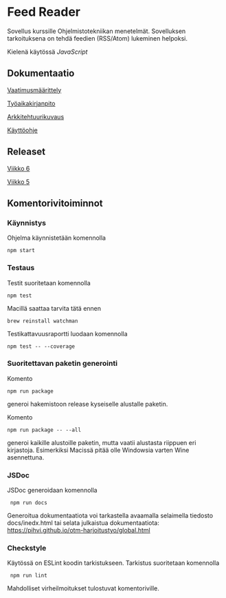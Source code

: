 # Feed Reader

Sovellus kurssille Ohjelmistotekniikan menetelmät.
Sovelluksen tarkoituksena on tehdä feedien (RSS/Atom) lukeminen helpoksi. 

Kielenä käytössä *JavaScript*

## Dokumentaatio

[Vaatimusmäärittely](dokumentaatio/vaatimusmaarittely.md)

[Työaikakirjanpito](dokumentaatio/tyoaika.md)

[Arkkitehtuurikuvaus](dokumentaatio/arkkitehtuuri.md)

[Käyttöohje](dokumentaatio/kayttoohje.md)

## Releaset

[Viikko 6](https://github.com/pihvi/otm-harjoitustyo/releases/tag/viikko6)

[Viikko 5](https://github.com/pihvi/otm-harjoitustyo/releases/tag/viikko5)

## Komentorivitoiminnot

### Käynnistys

Ohjelma käynnistetään komennolla

```
npm start
```

### Testaus

Testit suoritetaan komennolla

```
npm test
```

Macillä saattaa tarvita tätä ennen

```
brew reinstall watchman
```


Testikattavuusraportti luodaan komennolla

```
npm test -- --coverage
```

### Suoritettavan paketin generointi

Komento

```
npm run package
```

generoi hakemistoon release kyseiselle alustalle paketin.


Komento

```
npm run package -- --all
```

generoi kaikille alustoille paketin, mutta vaatii alustasta riippuen eri kirjastoja.
Esimerkiksi Macissä pitää olle Windowsia varten Wine asennettuna.

### JSDoc

JSDoc generoidaan komennolla

```
 npm run docs
```

Generoitua dokumentaatiota voi tarkastella avaamalla selaimella tiedosto docs/inedx.html
tai selata julkaistua dokumentaatiota: https://pihvi.github.io/otm-harjoitustyo/global.html

### Checkstyle

Käytössä on ESLint koodin tarkistukseen. Tarkistus suoritetaan komennolla

```
 npm run lint
```

Mahdolliset virheilmoitukset tulostuvat komentoriville.

